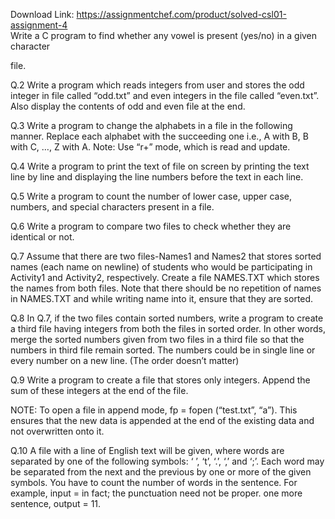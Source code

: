 Download Link: https://assignmentchef.com/product/solved-csl01-assignment-4
<br>
Write a C program to find whether any vowel is present (yes/no) in a given character

file.

Q.2 Write a program which reads integers from user and stores the odd integer in file called “odd.txt” and even integers in the file called “even.txt”. Also display the contents of odd and even file at the end.

Q.3      Write a program to change the alphabets in a file in the following manner. Replace each alphabet with the succeeding one i.e., A with B, B with C, …, Z with A. Note: Use “r+” mode, which is read and update.

Q.4      Write a program to print the text of file on screen by printing the text line by line and displaying the line numbers before the text in each line.

Q.5 Write a program to count the number of lower case, upper case, numbers, and special characters present in a file.

Q.6      Write a program to compare two files to check whether they are identical or not.

Q.7 Assume that there are two files-Names1 and Names2 that stores sorted names (each name on newline) of students who would be participating in Activity1 and Activity2, respectively. Create a file NAMES.TXT which stores the names from both files. Note that there should be no repetition of names in NAMES.TXT and while writing name into it, ensure that they are sorted.

Q.8 In Q.7, if the two files contain sorted numbers, write a program to create a third file having integers from both the files in sorted order. In other words, merge the sorted numbers given from two files in a third file so that the numbers in third file remain sorted. The numbers could be in single line or every number on a new line. (The order doesn’t matter)

Q.9      Write a program to create a file that stores only integers. Append the sum of these integers at the end of the file.

NOTE: To open a file in append mode, fp = fopen (“test.txt”, “a”). This ensures that the new data is appended at the end of the existing data and not overwritten onto it.

Q.10 A file with a line of English text will be given, where words are separated by one of the following symbols: ‘ ’, ‘t’, ‘.’, ‘,’ and ‘;’. Each word may be separated from the next and the previous by one or more of the given symbols. You have to count the number of words in the sentence. For example, input = in fact; the punctuation need not be proper. one more sentence, output = 11.

<strong> </strong>

<strong> </strong>